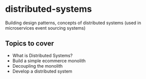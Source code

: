 # distributed-systems
Building design patterns, concepts of distributed systems (used in microservices event sourcing systems)

## Topics to cover

* What is Distributed Systems?
* Build a simple ecommerce monolith
* Decoupling the monolith
* Develop a distributed system

